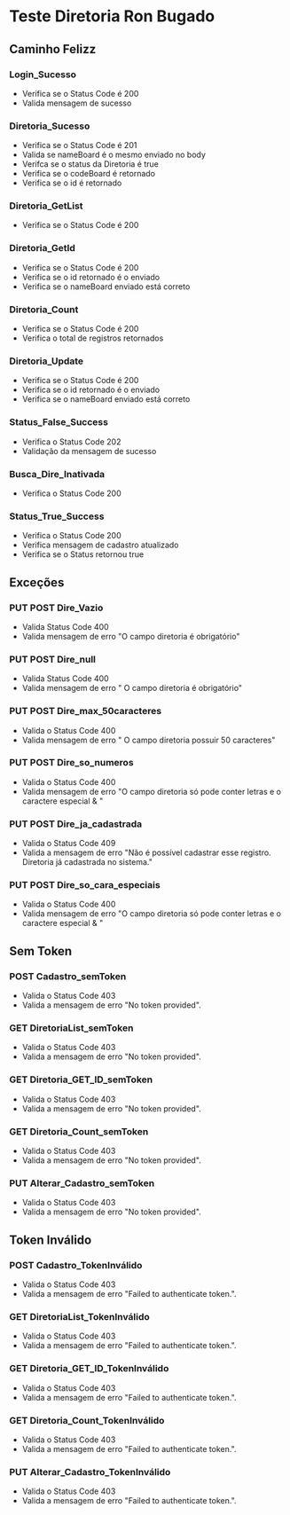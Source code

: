 # Teste Diretoria Ron Bugado 

## Caminho Felizz

### Login_Sucesso 
- Verifica se o Status Code é 200
- Valida mensagem de sucesso

### Diretoria_Sucesso
- Verifica se o Status Code é 201
- Valida se nameBoard é o mesmo enviado no body
- Verifca se o status da Diretoria é true
- Verifica se o codeBoard é retornado 
- Verifica se o id é retornado

### Diretoria_GetList
- Verifica se o Status Code é 200

### Diretoria_GetId
- Verifica se o Status Code é 200
- Verifica se o id retornado é o enviado
- Verifica se o nameBoard enviado está correto

### Diretoria_Count
- Verifica se o Status Code é 200
- Verifica o total de registros retornados

### Diretoria_Update
- Verifica se o Status Code é 200
- Verifica se o id retornado é o enviado
- Verifica se o nameBoard enviado está correto

### Status_False_Success
- Verifica o Status Code 202
- Validação da mensagem de sucesso

### Busca_Dire_Inativada
- Verifica o Status Code 200

### Status_True_Success
- Verifica o Status Code 200
- Verifica mensagem de cadastro atualizado
- Verifica se o Status retornou true

## Exceções

###  PUT POST Dire_Vazio
- Valida Status Code 400
- Valida mensagem de erro "O campo diretoria é obrigatório"

### PUT POST Dire_null
- Valida Status Code 400
- Valida mensagem de erro " O campo diretoria é obrigatório"

### PUT POST Dire_max_50caracteres
- Valida o Status Code 400
- Valida mensagem de erro " O campo diretoria possuir 50 caracteres"

### PUT POST Dire_so_numeros
- Valida o Status Code 400
- Valida mensagem de erro "O campo diretoria só pode conter letras e o caractere especial & "

### PUT POST Dire_ja_cadastrada
- Valida o Status Code 409
- Valida a mensagem de erro "Não é possível cadastrar esse registro. Diretoria já cadastrada no sistema."

### PUT POST Dire_so_cara_especiais
- Valida o Status Code 400
- Valida mensagem de erro "O campo diretoria só pode conter letras e o caractere especial & "

## Sem Token

### POST Cadastro_semToken
- Valida o Status Code 403
- Valida a mensagem de erro "No token provided".

### GET DiretoriaList_semToken
- Valida o Status Code 403
- Valida a mensagem de erro "No token provided".

### GET Diretoria_GET_ID_semToken
- Valida o Status Code 403
- Valida a mensagem de erro "No token provided".

### GET Diretoria_Count_semToken
- Valida o Status Code 403
- Valida a mensagem de erro "No token provided".

### PUT Alterar_Cadastro_semToken
- Valida o Status Code 403
- Valida a mensagem de erro "No token provided".

##  Token Inválido

### POST Cadastro_TokenInválido
- Valida o Status Code 403
- Valida a mensagem de erro "Failed to authenticate token.".

### GET DiretoriaList_TokenInválido
- Valida o Status Code 403
- Valida a mensagem de erro "Failed to authenticate token.".

### GET Diretoria_GET_ID_TokenInválido
- Valida o Status Code 403
- Valida a mensagem de erro "Failed to authenticate token.".

### GET Diretoria_Count_TokenInválido
- Valida o Status Code 403
- Valida a mensagem de erro "Failed to authenticate token.".

### PUT Alterar_Cadastro_TokenInválido
- Valida o Status Code 403
- Valida a mensagem de erro "Failed to authenticate token.".












